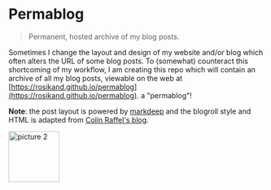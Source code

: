 # Permablog 

> Permanent, hosted archive of my blog posts. 

<!-- <p align="center">
<img alt="picture 1" src="https://cdn.jsdelivr.net/gh/minimatest/vscode-images/images/ae6b8c9cd5ded6725f083de7e7f5a953470571a51418181054dc843f953d874c.png" width="300" />  
</p> -->

Sometimes I change the layout and design of my website and/or blog which often alters the URL of some blog posts. To (somewhat) counteract this shortcoming of my workflow, I am creating this repo which will contain an archive of all my blog posts, viewable on the web at [https://rosikand.github.io/permablog](https://rosikand.github.io/permablog). a "permablog"! 


**Note**: the post layout is powered by [markdeep](https://casual-effects.com/markdeep/) and the blogroll style and HTML is adapted from [Colin Raffel's blog](https://colinraffel.com/blog/). 

<img alt="picture 2" src="https://cdn.jsdelivr.net/gh/minimatest/vscode-images/images/08b1f3bf817bad73c8cc06856042f824c422aeca103a5d2fdd79d2ef9cf59f67.png" width="100" />  


